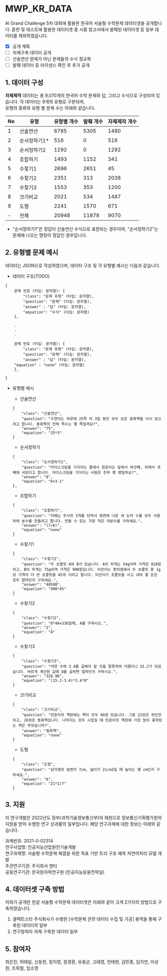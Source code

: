# MWP_KR_DATA
AI Grand Challenge 5차 대회에 활용한 한국어 서술형 수학문제 데이터셋을 공개합니다.
훈련 및 테스트에 활용한 데이터셋 중 시중 참고서에서 발췌된 데이터셋 등 일부 데이터를 제외하였습니다.  

- [x] 공개 계획
- [ ] 자체구축 데이터 공개
- [ ] 산술연산 문제가 아닌 문제들의 수식 정규화
- [ ] 발췌 데이터 등 라이센스 확인 후 추가 공개

## 1. 데이터 구성
**자체제작** 데이터는 총 9,070개의 한국어 수학 문제와 답, 그리고 수식으로 구성되어 있습니다. 각 데이터는 9개의 유형로 구분되며,    
유형의 종류와 유형 별 문제 수는 아래와 같습니다.



| No   | 유형      | 유형별 개수 | 발췌 개수 | 자체제작 개수 |
|------|---------|------|-----|-------|
| 1    | 산술연산    | 6785   | 5305  | 1480    |
| 2    | 순서정하기1* | 516    | 0     | 516     |
| 3    | 순서정하기2  | 1292   | 0     | 1292    |
| 4    | 조합하기    | 1493   | 1152  | 341     |
| 5    | 수찾기1    | 2696   | 2651  | 45      |
| 6    | 수찾기2    | 2351   | 313   | 2038    |
| 7    | 수찾기3    | 1553   | 353   | 1200    |
| 8    | 크기비교    | 2021   | 534   | 1487    |
| 9    | 도형      | 2241   | 1570  | 671     |
| -    | 전체      | 20948  | 11878 | 9070    |

* "순서정하기1"은 정답이 산술연산 수식으로 표현되는 경우이며, "순서정하기2"는 문제에 나오는 명칭이 정답인 경우입니다.



## 2. 유형별 문제 예시

데이터는 JSON으로 작성하였으며, 데이터 구조 및 각 유형별 예시는 다음과 같습니다.

- 데이터 구조(TODO)
```
{
    문제 번호 (타입: 문자열): {
        "class": "문제 유형" (타입: 문자열),
        "question": "문제" (타입: 문자열),
        "answer" : "답" (타입: 문자열),
        "equation": "수식" (타입: 문자열)
    },
    
    .
    .
    .

    문제 번호 (타입: 문자열): {
        "class": "문제 유형" (타입: 문자열),
        "question": "문제" (타입: 문자열),
        "answer" : "답" (타입: 문자열),
	"equation" : "none" (타입: 문자열)
    },

}
```
- 유형별 예시

    - 산술연산
    ```
    {
        "class": "산술연산",
        "question": "수연이는 하루에 25쪽 씩 3일 동안 모두 읽은 동화책을 다시 읽으려고 합니다. 동화책의 전체 쪽수는 몇 쪽일까요?",
        "answer": "75",
        "equation": "25*3"
    }
    ```

    - 순서정하기
    ```
    {
        "class": "순서정하기1",
        "question": "아이스크림을 기다리는 줄에서 원준이는 앞에서 여섯째, 뒤에서 셋째에 서있다고 합니다. 아이스크림을 기다리는 사람은 전부 몇 명일까요?",
        "answer": "8",
        "equation": "6+3-1"
    },
    ```

    - 조합하기
    ```
    {
        "class": "조합하기",
        "question": "지혜는 주사위 3개를 던져서 윗면에 나온 세 눈의 수를 모두 사용하여 분수를 만들려고 합니다. 만들 수 있는 가장 작은 대분수를 구하세요.",
        "answer": "(7/6)",
        "equation": "none"
    }
    ```

    - 수찾기1
    ```
    {
        "class": "수찾기1",
        "question": "두 초콜릿 A와 B가 있습니다. A의 무게는 54g이며 가격은 810원이고, B의 무게는 75g이며 가격은 900원입니다. 이안이는 편의점에서 두 초콜릿 중 1g당 가격이 더 싼 초콜릿을 45개 사려고 합니다. 이안이가 초콜릿을 사고 내야 할 돈은 모두 얼마인지 구하세요.",
        "answer": "40500",
        "equation": "900*45"
    }
    ```

    - 수찾기2
    ```
    {
        "class": "수찾기2",
        "question": "8*4A=336일때, A를 구하시오.",
        "answer": "2",
        "equation": "A"
    }
    ```

    - 수찾기3
    ```
    {
        "class": "수찾기3",
        "question": "어떤 수에 3.4를 곱해야 할 것을 잘못하여 더했더니 15.2가 되었습니다. 바르게 계산한 값에 8을 곱하면 얼마인지 구하시오.",
        "answer": "320.96",
        "equation": "(15.2-3.4)*3.4*8"
    }
    ```

    - 크기비교
    ```
    {
        "class": "크기비교",
        "question": "민준이의 책장에는 책이 모두 60권 있습니다. 그중 22권은 위인전이고, 26권은 동화책입니다. 나머지는 모두 시집일 때 민준이의 책장에 가장 많이 꽃혀있는 책은 무엇입니까?",
        "answer": "동화책",
        "equation": "none"
    }
    ```

    - 도형
    ```
    {
        "class": "도형",
        "question": "삼각형의 밑변이 7cm, 넓이가 21cm2일 때 높이는 몇 cm인지 구하세요.",
        "answer": "6",
        "equation": "21*2/7"
    }
    ```


## 3. 지원

이 연구개발은 2022년도 정부(과학기술정보통신부)의 재원으로 정보통신기획평가원의 지원을 받아 수행한 연구 성과물의 일부입니다. 해당 연구과제에 대한 정보는 아래와 같습니다.

과제번호: 2021-0-02314  
연구사업명: 인공지능산업원천기술개발  
연구과제명: 서술형 수학문제 해결을 위한 목표 기반 트리 구조 예측 자연어처리 모델 개발  
주관연구기관: 주식회사 젠티  
공동연구기관: 한국원자력연구원 (인공지능응용전략실)  


## 4. 데이터셋 구축 방법
저희가 공개한 한글 서술형 수학문제 데이터셋은 아래와 같이 크게 2가지의 방법으로 구축하였습니다.

1. 셀렉트스타 주식회사가 수행한 [수학문제 관련 데이터 수집 및 가공] 용역을 통해 구축된 데이터의 일부
2. 연구참여자 자체 구축한 데이터 일부


## 5. 참여자
최은진, 허태일, 신동현, 정지영, 장경환, 유용균, 고태영, 전태현, 김민종, 임지연, 이상원, 조희철, 임소영